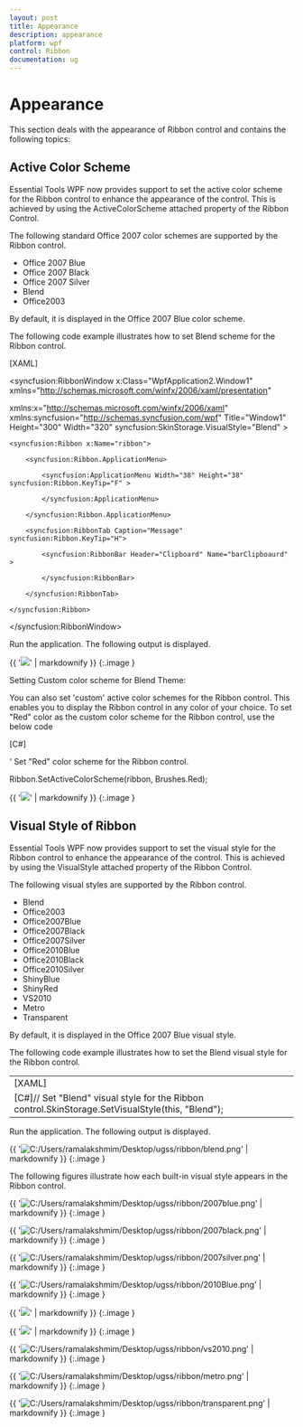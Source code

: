 ```yaml
---
layout: post
title: Appearance
description: appearance
platform: wpf
control: Ribbon
documentation: ug
---
```


# Appearance

This section deals with the appearance of Ribbon control and contains the following topics:

## Active Color Scheme

Essential Tools WPF now provides support to set the active color scheme for the Ribbon control to enhance the appearance of the control. This is achieved by using the ActiveColorScheme attached property of the Ribbon Control.

The following standard Office 2007 color schemes are supported by the Ribbon control.

* Office 2007 Blue
* Office 2007 Black
* Office 2007 Silver
* Blend
* Office2003



By default, it is displayed in the Office 2007 Blue color scheme.

The following code example illustrates how to set Blend scheme for the Ribbon control.



[XAML]



<syncfusion:RibbonWindow x:Class="WpfApplication2.Window1" xmlns="http://schemas.microsoft.com/winfx/2006/xaml/presentation"

xmlns:x="http://schemas.microsoft.com/winfx/2006/xaml" xmlns:syncfusion="http://schemas.syncfusion.com/wpf" Title="Window1" Height="300" Width="320"  syncfusion:SkinStorage.VisualStyle="Blend" >

    <syncfusion:Ribbon x:Name="ribbon">

        <syncfusion:Ribbon.ApplicationMenu>

            <syncfusion:ApplicationMenu Width="38" Height="38" syncfusion:Ribbon.KeyTip="F" >

            </syncfusion:ApplicationMenu>

        </syncfusion:Ribbon.ApplicationMenu>

        <syncfusion:RibbonTab Caption="Message" syncfusion:Ribbon.KeyTip="H">

            <syncfusion:RibbonBar Header="Clipboard" Name="barClipboaurd" >

            </syncfusion:RibbonBar>

        </syncfusion:RibbonTab>

    </syncfusion:Ribbon>

</syncfusion:RibbonWindow>



Run the application. The following output is displayed.



{{ '![](Appearance_images/Appearance_img1.jpeg)' | markdownify }}
{:.image }




Setting Custom color scheme for Blend Theme:

You can also set 'custom' active color schemes for the Ribbon control. This enables you to display the Ribbon control in any color of your choice. To set "Red" color as the custom color scheme for the Ribbon control, use the below code



[C#]



' Set "Red" color scheme for the Ribbon control.

Ribbon.SetActiveColorScheme(ribbon, Brushes.Red);



{{ '![](Appearance_images/Appearance_img2.jpeg)' | markdownify }}
{:.image }




## Visual Style of Ribbon

Essential Tools WPF now provides support to set the visual style for the Ribbon control to enhance the appearance of the control. This is achieved by using the VisualStyle attached property of the Ribbon Control.

The following visual styles are supported by the Ribbon control.

* Blend
* Office2003
* Office2007Blue
* Office2007Black
* Office2007Silver
* Office2010Blue
* Office2010Black
* Office2010Silver
* ShinyBlue
* ShinyRed
* VS2010
* Metro
* Transparent



By default, it is displayed in the Office 2007 Blue visual style.

The following code example illustrates how to set the Blend visual style for the Ribbon control.



<table>
<tr>
<td>
[XAML]<syncfusion:RibbonWindow x:Class="EssentialRibbonApplication.RibbonWindow1"  xmlns="http://schemas.microsoft.com/winfx/2006/xaml/presentation" xmlns:x="http://schemas.microsoft.com/winfx/2006/xaml"                         xmlns:syncfusion="http://schemas.syncfusion.com/wpf"                          Title="Window1" Height="300" Width="320" Loaded="RibbonWindow_Loaded"  syncfusion:SkinStorage.VisualStyle="Blend">    <syncfusion:Ribbon x:Name="ribbon" Loaded="ribbon_Loaded" >        <syncfusion:Ribbon.ApplicationMenu>            <syncfusion:ApplicationMenu Width="38" Height="38" syncfusion:Ribbon.KeyTip="F" >            </syncfusion:ApplicationMenu>        </syncfusion:Ribbon.ApplicationMenu>        <syncfusion:RibbonTab Caption="Message"  syncfusion:Ribbon.KeyTip="H" IsChecked="True">            <syncfusion:RibbonBar Header="Clipboard" Name="barClipboaurd" >            </syncfusion:RibbonBar>        </syncfusion:RibbonTab>    </syncfusion:Ribbon></syncfusion:RibbonWindow></td></tr>
<tr>
<td>
[C#]// Set "Blend" visual style for the Ribbon control.SkinStorage.SetVisualStyle(this, "Blend");</td></tr>
</table>


Run the application. The following output is displayed.



{{ '![C:/Users/ramalakshmim/Desktop/ugss/ribbon/blend.png](Appearance_images/Appearance_img3.png)' | markdownify }}
{:.image }




The following figures illustrate how each built-in visual style appears in the Ribbon control.



{{ '![C:/Users/ramalakshmim/Desktop/ugss/ribbon/2007blue.png](Appearance_images/Appearance_img4.png)' | markdownify }}
{:.image }




{{ '![C:/Users/ramalakshmim/Desktop/ugss/ribbon/2007black.png](Appearance_images/Appearance_img5.png)' | markdownify }}
{:.image }




{{ '![C:/Users/ramalakshmim/Desktop/ugss/ribbon/2007silver.png](Appearance_images/Appearance_img6.png)' | markdownify }}
{:.image }




{{ '![C:/Users/ramalakshmim/Desktop/ugss/ribbon/2010Blue.png](Appearance_images/Appearance_img7.png)' | markdownify }}
{:.image }




{{ '![](Appearance_images/Appearance_img8.png)' | markdownify }}
{:.image }




{{ '![](Appearance_images/Appearance_img9.png)' | markdownify }}
{:.image }




{{ '![C:/Users/ramalakshmim/Desktop/ugss/ribbon/vs2010.png](Appearance_images/Appearance_img10.png)' | markdownify }}
{:.image }




{{ '![C:/Users/ramalakshmim/Desktop/ugss/ribbon/metro.png](Appearance_images/Appearance_img11.png)' | markdownify }}
{:.image }




{{ '![C:/Users/ramalakshmim/Desktop/ugss/ribbon/transparent.png](Appearance_images/Appearance_img12.png)' | markdownify }}
{:.image }




